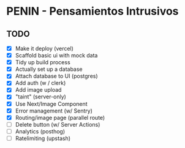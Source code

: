# PENIN - Pensamientos Intrusivos

## TODO

- [x] Make it deploy (vercel)
- [x] Scaffold basic ui with mock data
- [x] Tidy up build process
- [x] Actually set up a database
- [x] Attach database to UI (postgres)
- [x] Add auth (w / clerk)
- [x] Add image upload
- [x] "taint" (server-only)
- [x] Use Next/Image Component
- [x] Error management (w/ Sentry)
- [x] Routing/image page (parallel route)
- [ ] Delete button (w/ Server Actions)
- [ ] Analytics (posthog)
- [ ] Ratelimiting (upstash)
